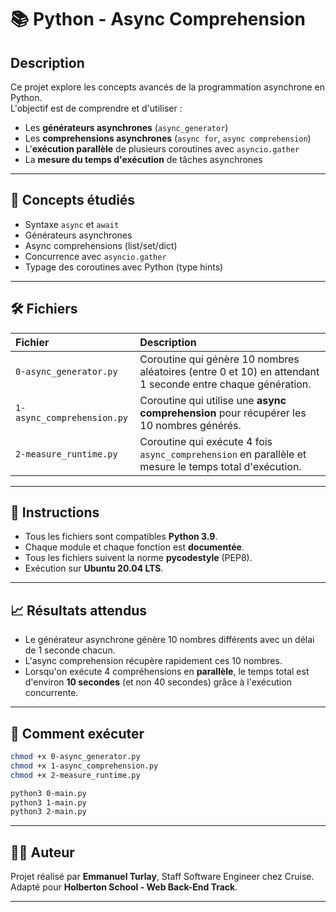 
# 📚 Python - Async Comprehension

## Description

Ce projet explore les concepts avancés de la programmation asynchrone en Python.  
L'objectif est de comprendre et d'utiliser :
- Les **générateurs asynchrones** (`async_generator`)
- Les **comprehensions asynchrones** (`async for`, `async comprehension`)
- L'**exécution parallèle** de plusieurs coroutines avec `asyncio.gather`
- La **mesure du temps d'exécution** de tâches asynchrones

---

## 📖 Concepts étudiés

- Syntaxe `async` et `await`
- Générateurs asynchrones
- Async comprehensions (list/set/dict)
- Concurrence avec `asyncio.gather`
- Typage des coroutines avec Python (type hints)

---

## 🛠️ Fichiers

| Fichier | Description |
|:---|:---|
| `0-async_generator.py` | Coroutine qui génère 10 nombres aléatoires (entre 0 et 10) en attendant 1 seconde entre chaque génération. |
| `1-async_comprehension.py` | Coroutine qui utilise une **async comprehension** pour récupérer les 10 nombres générés. |
| `2-measure_runtime.py` | Coroutine qui exécute 4 fois `async_comprehension` en parallèle et mesure le temps total d'exécution. |

---

## 🧩 Instructions

- Tous les fichiers sont compatibles **Python 3.9**.
- Chaque module et chaque fonction est **documentée**.
- Tous les fichiers suivent la norme **pycodestyle** (PEP8).
- Exécution sur **Ubuntu 20.04 LTS**.

---

## 📈 Résultats attendus

- Le générateur asynchrone génère 10 nombres différents avec un délai de 1 seconde chacun.
- L'async comprehension récupère rapidement ces 10 nombres.
- Lorsqu'on exécute 4 compréhensions en **parallèle**, le temps total est d'environ **10 secondes** (et non 40 secondes) grâce à l'exécution concurrente.

---

## 🚀 Comment exécuter

```bash
chmod +x 0-async_generator.py
chmod +x 1-async_comprehension.py
chmod +x 2-measure_runtime.py

python3 0-main.py
python3 1-main.py
python3 2-main.py
```

---

## 👨‍💻 Auteur

Projet réalisé par **Emmanuel Turlay**, Staff Software Engineer chez Cruise.  
Adapté pour **Holberton School - Web Back-End Track**.

---